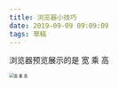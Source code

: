 ```yaml
---
title: 浏览器小技巧
date: 2019-09-09 09:09:09
tags: 草稿
---
```


浏览器预览展示的是 宽 乘 高

<img src="https://gitee.com/wen98y/upic/raw/master/uPic/2021-12/28_15:16_DEqwSo.png" alt="宽 乘 高" style="zoom:50%;" />
